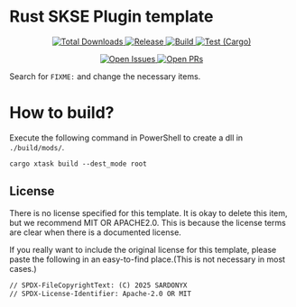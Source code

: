 # Rust SKSE Plugin template

<div align="center">
  <!-- Release & Build Badges -->
  <p>
    <a href="https://github.com/SARDONYX-sard/skse_plugin_template/releases">
      <img src="https://img.shields.io/github/downloads/SARDONYX-sard/skse_plugin_template/total?style=flat-square" alt="Total Downloads">
    </a>
    <a href="https://github.com/SARDONYX-sard/skse_plugin_template/actions/workflows/release-cli.yaml">
      <img src="https://github.com/SARDONYX-sard/skse_plugin_template/actions/workflows/release.yaml/badge.svg?style=flat-square" alt="Release">
    </a>
    <a href="https://github.com/SARDONYX-sard/skse_plugin_template/actions/workflows/build-cli.yaml">
      <img src="https://github.com/SARDONYX-sard/skse_plugin_template/actions/workflows/build.yaml/badge.svg?style=flat-square" alt="Build">
    </a>
    <a href="https://github.com/SARDONYX-sard/skse_plugin_template/actions/workflows/test.yaml">
      <img src="https://github.com/SARDONYX-sard/skse_plugin_template/actions/workflows/test.yaml/badge.svg?style=flat-square" alt="Test (Cargo)">
    </a>
  </p>

  <!-- License & Meta Badges -->
  <p>
    <a href="https://github.com/SARDONYX-sard/skse_plugin_template/issues">
      <img src="https://img.shields.io/github/issues/SARDONYX-sard/skse_plugin_template?style=flat-square" alt="Open Issues">
    </a>
    <a href="https://github.com/SARDONYX-sard/skse_plugin_template/pulls">
      <img src="https://img.shields.io/github/issues-pr/SARDONYX-sard/skse_plugin_template?style=flat-square" alt="Open PRs">
    </a>
    <!-- <a href="https://opensource.org/licenses/MIT">
      <img src="https://img.shields.io/badge/License-MIT-yellow.svg?style=flat-square" alt="License: MIT">
    </a>
    <a href="https://opensource.org/licenses/Apache-2.0">
      <img src="https://img.shields.io/badge/License-Apache_2.0-blue.svg?style=flat-square" alt="License: Apache 2.0">
    </a> -->
  </p>
</div>

Search for `FIXME:` and change the necessary items.

# How to build?

Execute the following command in PowerShell to create a dll in `./build/mods/`.

```shell
cargo xtask build --dest_mode root
```

## License

There is no license specified for this template.
It is okay to delete this item, but we recommend MIT OR APACHE2.0. This is because the license terms are clear when there is a documented license.

If you really want to include the original license for this template, please paste the following in an easy-to-find place.(This is not necessary in most cases.)

```md
// SPDX-FileCopyrightText: (C) 2025 SARDONYX
// SPDX-License-Identifier: Apache-2.0 OR MIT
```
